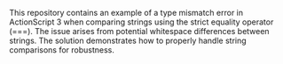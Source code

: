 This repository contains an example of a type mismatch error in ActionScript 3 when comparing strings using the strict equality operator (===).  The issue arises from potential whitespace differences between strings. The solution demonstrates how to properly handle string comparisons for robustness.